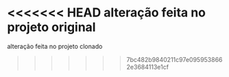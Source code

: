 <<<<<<< HEAD
alteração feita no projeto original
=======
alteração feita no projeto clonado
>>>>>>> 7bc482b9840211c97e0959538662e3684113e1cf
